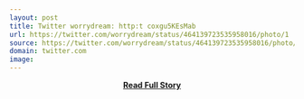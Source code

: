 ```yaml
---
layout: post
title: Twitter worrydream: http:t coxgu5KEsMab
url: https://twitter.com/worrydream/status/464139723535958016/photo/1
source: https://twitter.com/worrydream/status/464139723535958016/photo/1
domain: twitter.com
image: 
---
```


<p></p>
<center><p><a href="https://twitter.com/worrydream/status/464139723535958016/photo/1" style='padding:25px; font-sze:18px; font-weight: bold;'>Read Full Story</a></p></center>
